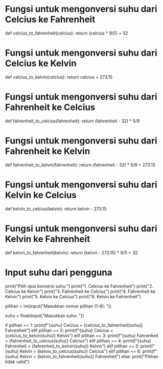 # Fungsi untuk mengonversi suhu dari Celcius ke Fahrenheit
def celcius_to_fahrenheit(celcius):
    return (celcius * 9/5) + 32

# Fungsi untuk mengonversi suhu dari Celcius ke Kelvin
def celcius_to_kelvin(celcius):
    return celcius + 273.15

# Fungsi untuk mengonversi suhu dari Fahrenheit ke Celcius
def fahrenheit_to_celcius(fahrenheit):
    return (fahrenheit - 32) * 5/9

# Fungsi untuk mengonversi suhu dari Fahrenheit ke Kelvin
def fahrenheit_to_kelvin(fahrenheit):
    return (fahrenheit - 32) * 5/9 + 273.15

# Fungsi untuk mengonversi suhu dari Kelvin ke Celcius
def kelvin_to_celcius(kelvin):
    return kelvin - 273.15

# Fungsi untuk mengonversi suhu dari Kelvin ke Fahrenheit
def kelvin_to_fahrenheit(kelvin):
    return (kelvin - 273.15) * 9/5 + 32

# Input suhu dari pengguna
print("Pilih opsi konversi suhu:")
print("1. Celcius ke Fahrenheit")
print("2. Celcius ke Kelvin")
print("3. Fahrenheit ke Celcius")
print("4. Fahrenheit ke Kelvin")
print("5. Kelvin ke Celcius")
print("6. Kelvin ke Fahrenheit")

pilihan = int(input("Masukkan nomor pilihan (1-6): "))

suhu = float(input("Masukkan suhu: "))

if pilihan == 1:
    print(f"{suhu} Celcius = {celcius_to_fahrenheit(suhu)} Fahrenheit")
elif pilihan == 2:
    print(f"{suhu} Celcius = {celcius_to_kelvin(suhu)} Kelvin")
elif pilihan == 3:
    print(f"{suhu} Fahrenheit = {fahrenheit_to_celcius(suhu)} Celcius")
elif pilihan == 4:
    print(f"{suhu} Fahrenheit = {fahrenheit_to_kelvin(suhu)} Kelvin")
elif pilihan == 5:
    print(f"{suhu} Kelvin = {kelvin_to_celcius(suhu)} Celcius")
elif pilihan == 6:
    print(f"{suhu} Kelvin = {kelvin_to_fahrenheit(suhu)} Fahrenheit")
else:
    print("Pilihan tidak valid")
